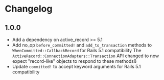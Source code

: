 # Changelog

## 1.0.0

* Add a dependency on active_record >= 5.1
* Add no_op `before_committed!` and `add_to_transaction` methods to `WhenCommitted::CallbackRecord` for Rails 5.1 compatibility
  The `ActiveRecord::ConnectionAdapters::Transaction` API changed to now expect "record-like" objects to respond to these methodsß
* Update `committed!` to accept keyword arguments for Rails 5.1 compatibility
